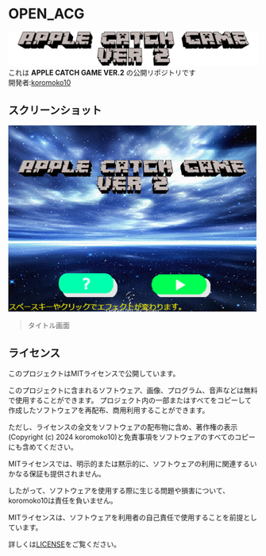 # OPEN_ACG
<img width="1000" src="https://github.com/koromoko10/OPEN_ACG/blob/main/Assets/ACG_logo.png"> <br> 
これは **APPLE CATCH GAME VER.2** の公開リポジトリです<br>
開発者:[koromoko10](https://lit.link/koromoko10/)
## スクリーンショット
<img width="500" src="https://github.com/koromoko10/OPEN_ACG/blob/main/Assets/screenshots-1.png" title="screenshots-1"> <br>
> タイトル画面
## ライセンス
このプロジェクトはMITライセンスで公開しています。

このプロジェクトに含まれるソフトウェア、画像、プログラム、音声などは無料で使用することができます。 プロジェクト内の一部またはすべてをコピーして作成したソフトウェアを再配布、商用利用することができます。

ただし、ライセンスの全文をソフトウェアの配布物に含め、著作権の表示(Copyright (c) 2024 koromoko10)と免責事項をソフトウェアのすべてのコピーにも含めてください。

MITライセンスでは、明示的または黙示的に、ソフトウェアの利用に関連するいかなる保証も提供されません。

したがって、ソフトウェアを使用する際に生じる問題や損害について、koromoko10は責任を負いません。

MITライセンスは、ソフトウェアを利用者の自己責任で使用することを前提としています。

詳しくは[LICENSE](https://github.com/koromoko10/OPEN_ACG/blob/main/LICENSE)をご覧ください。

